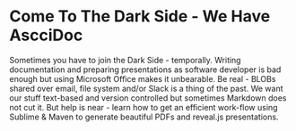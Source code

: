 # Come To The Dark Side - We Have AscciDoc

Sometimes you have to join the Dark Side - temporally. Writing documentation and preparing presentations as software developer is bad enough but using Microsoft Office makes it unbearable. Be real - BLOBs shared over email, file system and/or Slack is a thing of the past. We want our stuff text-based and version controlled but sometimes Markdown does not cut it. But help is near - learn how to get an efficient work-flow using Sublime & Maven to generate beautiful PDFs and reveal.js presentations.